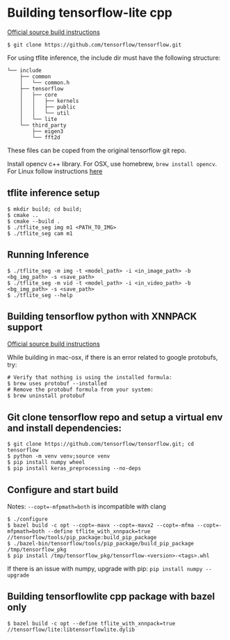 # Building tensorflow-lite cpp

[Official source build instructions](https://www.tensorflow.org/lite/guide/build_cmake)

```shell
$ git clone https://github.com/tensorflow/tensorflow.git
```

For using tflite inference, the include dir must have the following structure:

    └── include
        ├── common
        │   └── common.h
        ├── tensorflow
        │   ├── core
        │   │   ├── kernels
        │   │   ├── public
        │   │   └── util
        │   └── lite
        └── third_party
            ├── eigen3
            └── fft2d

These files can be coped from the original tensorflow git repo.

Install opencv c++ library. For OSX, use homebrew, `brew install opencv`. For Linux follow instructions [here](https://docs.opencv.org/4.5.0/d7/d9f/tutorial_linux_install.html)

## tflite inference setup

```shell
$ mkdir build; cd build;
$ cmake ..
$ cmake --build .
$ ./tflite_seg img m1 <PATH_TO_IMG>
$ ./tflite_seg cam m1
```

## Running Inference

```shell
$ ./tflite_seg -m img -t <model_path> -i <in_image_path> -b <bg_img_path> -s <save_path>
$ ./tflite_seg -m vid -t <model_path> -i <in_video_path> -b <bg_img_path> -s <save_path>
$ ./tflite_seg --help
```

## Building tensorflow python with XNNPACK support

[Official source build instructions](https://www.tensorflow.org/install/source)

While building in mac-osx, if there is an error related to google protobufs, try:

```shell
# Verify that nothing is using the installed formula:
$ brew uses protobuf --installed
# Remove the protobuf formula from your system:
$ brew uninstall protobuf
```

## Git clone tensorflow repo and setup a virtual env and install dependencies:

```shell
$ git clone https://github.com/tensorflow/tensorflow.git; cd tensorflow
$ python -m venv venv;source venv
$ pip install numpy wheel
$ pip install keras_preprocessing --no-deps
```

## Configure and start build

Notes: `--copt=-mfpmath=both` is incompatible with clang

```shell
$ ./configure
$ bazel build -c opt --copt=-mavx --copt=-mavx2 --copt=-mfma --copt=-mfpmath=both --define tflite_with_xnnpack=true //tensorflow/tools/pip_package:build_pip_package
$ ./bazel-bin/tensorflow/tools/pip_package/build_pip_package /tmp/tensorflow_pkg
$ pip install /tmp/tensorflow_pkg/tensorflow-<version>-<tags>.whl
```

If there is an issue with numpy, upgrade with pip: `pip install numpy --upgrade`

## Building tensorflowlite cpp package with bazel only

```shell
$ bazel build -c opt --define tflite_with_xnnpack=true //tensorflow/lite:libtensorflowlite.dylib
```
